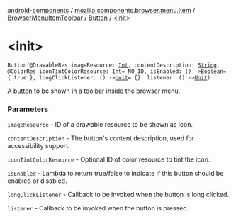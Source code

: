 [android-components](../../../index.md) / [mozilla.components.browser.menu.item](../../index.md) / [BrowserMenuItemToolbar](../index.md) / [Button](index.md) / [&lt;init&gt;](./-init-.md)

# &lt;init&gt;

`Button(@DrawableRes imageResource: `[`Int`](https://kotlinlang.org/api/latest/jvm/stdlib/kotlin/-int/index.html)`, contentDescription: `[`String`](https://kotlinlang.org/api/latest/jvm/stdlib/kotlin/-string/index.html)`, @ColorRes iconTintColorResource: `[`Int`](https://kotlinlang.org/api/latest/jvm/stdlib/kotlin/-int/index.html)` = NO_ID, isEnabled: () -> `[`Boolean`](https://kotlinlang.org/api/latest/jvm/stdlib/kotlin/-boolean/index.html)` = { true }, longClickListener: () -> `[`Unit`](https://kotlinlang.org/api/latest/jvm/stdlib/kotlin/-unit/index.html)` = {}, listener: () -> `[`Unit`](https://kotlinlang.org/api/latest/jvm/stdlib/kotlin/-unit/index.html)`)`

A button to be shown in a toolbar inside the browser menu.

### Parameters

`imageResource` - ID of a drawable resource to be shown as icon.

`contentDescription` - The button's content description, used for accessibility support.

`iconTintColorResource` - Optional ID of color resource to tint the icon.

`isEnabled` - Lambda to return true/false to indicate if this button should be enabled or disabled.

`longClickListener` - Callback to be invoked when the button is long clicked.

`listener` - Callback to be invoked when the button is pressed.